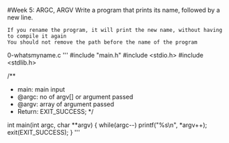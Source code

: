 #Week 5: ARGC, ARGV
Write a program that prints its name, followed by a new line.

    If you rename the program, it will print the new name, without having to compile it again
    You should not remove the path before the name of the program

0-whatsmyname.c
'''
#include "main.h"
#include <stdio.h>
#include <stdlib.h>

/**
 * main: main input 
 * @argc: no of argv[] or argument passed 
 * @argv: array of argument passed 
 * Return: EXIT_SUCCESS; 
 */

int main(int argc, char **argv)
{
        while(argc--)
                printf("%s\n", *argv++);
        exit(EXIT_SUCCESS);
}
'''

